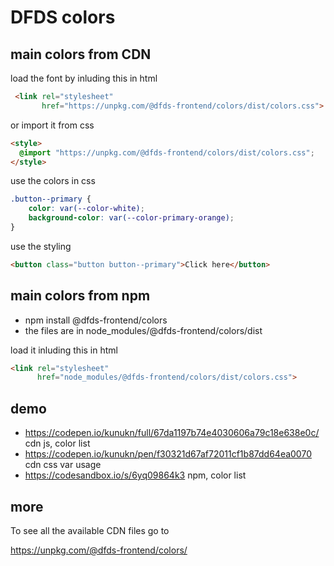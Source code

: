 # DFDS colors

## main colors from CDN

load the font by inluding this in html

```html
 <link rel="stylesheet"
       href="https://unpkg.com/@dfds-frontend/colors/dist/colors.css">
```

or import it from css

```html
<style>
  @import "https://unpkg.com/@dfds-frontend/colors/dist/colors.css";
</style>
```

use the colors in css

```css
.button--primary {
	color: var(--color-white);
	background-color: var(--color-primary-orange);
}
```

use the styling

```html
<button class="button button--primary">Click here</button>
```

## main colors from npm

-   npm install @dfds-frontend/colors
-   the files are in node_modules/@dfds-frontend/colors/dist

load it inluding this in html

```html
<link rel="stylesheet"
      href="node_modules/@dfds-frontend/colors/dist/colors.css">
```

## demo

-   https://codepen.io/kunukn/full/67da1197b74e4030606a79c18e638e0c/ cdn js, color list
-   https://codepen.io/kunukn/pen/f30321d67af72011cf1b87dd64ea0070 cdn css var usage
-   https://codesandbox.io/s/6yq09864k3 npm, color list

## more

To see all the available CDN files go to

https://unpkg.com/@dfds-frontend/colors/
